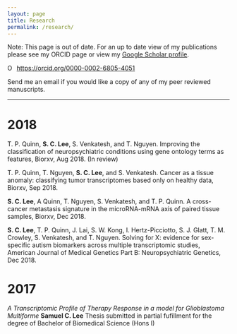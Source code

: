 ```yaml
---
layout: page
title: Research
permalink: /research/
---
```


Note: This page is out of date. For an up to date view of my publications please see my ORCID page or view my [Google Scholar profile](https://scholar.google.com.au/citations?user=Idh1jf0AAAAJ&hl=en).

<div itemscope itemtype="https://schema.org/Person"><a itemprop="sameAs" content="https://orcid.org/0000-0002-6805-4051" href="https://orcid.org/0000-0002-6805-4051" target="orcid.widget" rel="noopener noreferrer" style="vertical-align:top;"><img src="https://orcid.org/sites/default/files/images/orcid_16x16.png" style="width:1em;margin-right:.5em;" alt="ORCID iD icon">https://orcid.org/0000-0002-6805-4051</a></div>

Send me an email if you would like a copy of any of my peer reviewed manuscripts. 

-- --

# 2018

T. P. Quinn, **S. C. Lee**, S. Venkatesh, and T. Nguyen. Improving the classification of neuropsychiatric conditions using gene ontology terms as features, Biorxv, Aug 2018. (In review)

T. P. Quinn, T. Nguyen, **S. C. Lee**, and S. Venkatesh. Cancer as a tissue anomaly: classifying tumor transcriptomes based only on healthy data, Biorxv, Sep 2018.

**S. C. Lee**, A Quinn, T. Nguyen, S. Venkatesh, and T. P. Quinn. A cross-cancer metastasis signature in the microRNA-mRNA axis of paired tissue samples, Biorxv, Dec 2018.

**S. C. Lee**, T. P. Quinn, J. Lai, S. W. Kong, I. Hertz-Picciotto, S. J. Glatt, T. M. Crowley, S. Venkatesh, and T. Nguyen. Solving for X: evidence for sex-specific autism biomarkers across multiple transcriptomic studies, American Journal of Medical Genetics Part B: Neuropsychiatric Genetics, Dec 2018.

# 2017

*A Transcriptomic Profile of Therapy Response in a model for Glioblastoma Multiforme*
**Samuel C. Lee** Thesis submitted in partial fufillment for the degree of Bachelor of Biomedical Science (Hons I)

